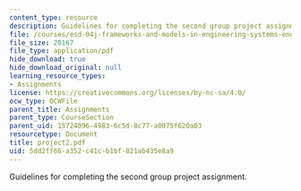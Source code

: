 ```yaml
---
content_type: resource
description: Guidelines for completing the second group project assignment.
file: /courses/esd-04j-frameworks-and-models-in-engineering-systems-engineering-system-design-spring-2007/5dd2ff66a352c41cb1bf821ab435e8a9_project2.pdf
file_size: 20167
file_type: application/pdf
hide_download: true
hide_download_original: null
learning_resource_types:
- Assignments
license: https://creativecommons.org/licenses/by-nc-sa/4.0/
ocw_type: OCWFile
parent_title: Assignments
parent_type: CourseSection
parent_uid: 15724096-4983-6c5d-8c77-a0075f620a03
resourcetype: Document
title: project2.pdf
uid: 5dd2ff66-a352-c41c-b1bf-821ab435e8a9
---
```

Guidelines for completing the second group project assignment.